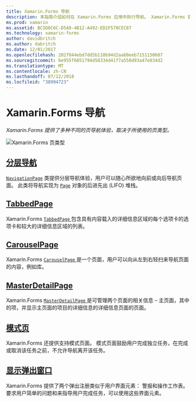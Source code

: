 ```yaml
---
title: Xamarin.Forms 导航
description: 本指南介绍如何在 Xamarin.Forms 应用中执行导航。 Xamarin.Forms 提供了多种不同的页导航体验，取决于所使用的页类型。
ms.prod: xamarin
ms.assetid: BC5D0C6C-D5A9-4B12-A492-ED1F570CEC87
ms.technology: xamarin-forms
author: davidbritch
ms.author: dabritch
ms.date: 12/01/2017
ms.openlocfilehash: 202f044ebd7dd5b110b94d2aa60eeb7151150607
ms.sourcegitcommit: 6e955f6851794d58334d41f7a550d93a47e834d2
ms.translationtype: MT
ms.contentlocale: zh-CN
ms.lasthandoff: 07/12/2018
ms.locfileid: "38994723"
---
```

# <a name="xamarinforms-navigation"></a>Xamarin.Forms 导航

_Xamarin.Forms 提供了多种不同的页导航体验，取决于所使用的页类型。_

![](images/page-types.png "Xamarin.Forms 页类型")

## <a name="hierarchical-navigationhierarchicalmd"></a>[分层导航](hierarchical.md)

[`NavigationPage`](xref:Xamarin.Forms.NavigationPage) 类提供分层导航体验，用户可以随心所欲地向前或向后导航页面。 此类将导航实现为 [`Page`](xref:Xamarin.Forms.Page) 对象的后进先出 (LIFO) 堆栈。

## <a name="tabbedpagetabbed-pagemd"></a>[TabbedPage](tabbed-page.md)

Xamarin.Forms [ `TabbedPage` ](xref:Xamarin.Forms.TabbedPage)包含具有内容载入的详细信息区域的每个选项卡的选项卡和较大的详细信息区域的列表。

## <a name="carouselpagecarousel-pagemd"></a>[CarouselPage](carousel-page.md)

Xamarin.Forms [ `CarouselPage` ](xref:Xamarin.Forms.CarouselPage)是一个页面，用户可以向从左到右轻扫来导航页面的内容，例如库。

## <a name="masterdetailpagemaster-detail-pagemd"></a>[MasterDetailPage](master-detail-page.md)

Xamarin.Forms [ `MasterDetailPage` ](xref:Xamarin.Forms.MasterDetailPage)是可管理两个页面的相关信息 – 主页面，其中的项，并显示主页面的项目的详细信息的详细信息页面的页面。

## <a name="modal-pagesmodalmd"></a>[模式页](modal.md)

Xamarin.Forms 还提供支持模式页面。 模式页面鼓励用户完成独立任务，在完成或取消该任务之前，不允许导航离开该任务。

## <a name="displaying-pop-upspop-upsmd"></a>[显示弹出窗口](pop-ups.md)

Xamarin.Forms 提供了两个弹出注册类似于用户界面元素： 警报和操作工作表。 要求用户简单的问题和来指导用户完成任务，可以使用这些界面元素。
